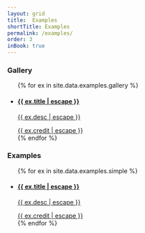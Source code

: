 ```yaml
---
layout: grid
title:  Examples
shortTitle: Examples
permalink: /examples/
order: 3
inBook: true
---
```


### Gallery

<ul class="grid responsive-grid">
{% for ex in site.data.examples.gallery %}
  <li>
    <a href="{{ ex.url }}">
      <figure
        style="background-image: url(/bindery/assets/thumbs/{{ ex.thumb }});">
      </figure>
      <div class="grid-label">
        <h4>{{ ex.title | escape }}</h4>
        <p>{{ ex.desc | escape }}</p>
        <div>{{ ex.credit | escape }}</div>
      </div>
    </a>
  </li>
{% endfor %}
</ul>

### Examples

<ul class="grid responsive-grid">
{% for ex in site.data.examples.simple %}
  <li>
    <a href="/bindery/examples/{{ ex.id }}">
      <figure
        style="background-image: url(/bindery/assets/thumbs/{{ ex.thumb }});">
      </figure>
      <div class="grid-label">
        <h4>{{ ex.title | escape }}</h4>
        <p>{{ ex.desc | escape }}</p>
        <div>{{ ex.credit | escape }}</div>
      </div>
    </a>
  </li>
{% endfor %}
</ul>

